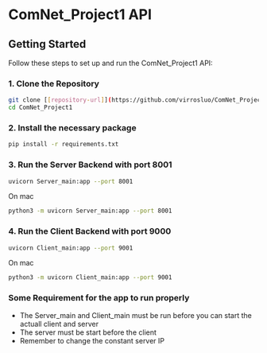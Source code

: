 # ComNet_Project1 API

## Getting Started

Follow these steps to set up and run the ComNet_Project1 API:

### 1. Clone the Repository

```bash
git clone [[repository-url]](https://github.com/virrosluo/ComNet_Project1/tree/webService)https://github.com/virrosluo/ComNet_Project1/tree/webService
cd ComNet_Project1
```

### 2. Install the necessary package
```bash
pip install -r requirements.txt
```

### 3. Run the Server Backend with port 8001
```bash
uvicorn Server_main:app --port 8001
```
On mac
```bash
python3 -m uvicorn Server_main:app --port 8001
```

### 4. Run the Client Backend with port 9000
```bash
uvicorn Client_main:app --port 9001
```

On mac
```bash
python3 -m uvicorn Client_main:app --port 9001
```

### Some Requirement for the app to run properly
- The Server_main and Client_main must be run before you can start the actuall client and server
- The server must be start before the client
- Remember to change the constant server IP